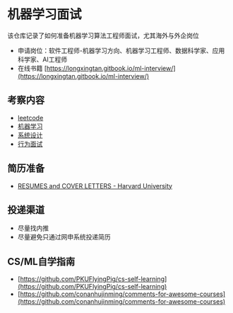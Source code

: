 # 机器学习面试

该仓库记录了如何准备机器学习算法工程师面试，尤其海外与外企岗位

- 申请岗位：软件工程师-机器学习方向、机器学习工程师、数据科学家、应用科学家、AI工程师
- 在线书籍 [https://longxingtan.gitbook.io/ml-interview/](https://longxingtan.gitbook.io/ml-interview/)

## 考察内容

- [leetcode](./01_leetcode/README.md)
- [机器学习](./02_ml/README.md)
- [系统设计](./03_system/README.md)
- [行为面试](./04_bq/README.md)

## 简历准备

- [RESUMES and COVER LETTERS - Harvard University](https://hwpi.harvard.edu/files/ocs/files/hes-resume-cover-letter-guide.pdf)

## 投递渠道

- 尽量找内推
- 尽量避免只通过网申系统投递简历

## CS/ML自学指南

- [https://github.com/PKUFlyingPig/cs-self-learning](https://github.com/PKUFlyingPig/cs-self-learning)
- [https://github.com/conanhujinming/comments-for-awesome-courses](https://github.com/conanhujinming/comments-for-awesome-courses)
